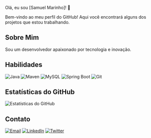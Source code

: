 Olá, eu sou [Samuel Marinho]! 👋

Bem-vindo ao meu perfil do GitHub! Aqui você encontrará alguns dos projetos que estou trabalhando.

## Sobre Mim

Sou um desenvolvedor apaixonado por tecnologia e inovação.


## Habilidades

![Java](https://img.shields.io/badge/Java-ED8B00?style=for-the-badge&logo=java&logoColor=white)
![Maven](https://img.shields.io/badge/Maven-C71A36?style=for-the-badge&logo=apache-maven&logoColor=white)
![MySQL](https://img.shields.io/badge/MySQL-4479A1?style=for-the-badge&logo=mysql&logoColor=white)
![Spring Boot](https://img.shields.io/badge/Spring_Boot-6DB33F?style=for-the-badge&logo=spring-boot&logoColor=white)
![Git](https://img.shields.io/badge/Git-F05032?style=for-the-badge&logo=git&logoColor=white)

## Estatísticas do GitHub

![Estatísticas do GitHub](https://github-readme-stats.vercel.app/api?username=seu-usuario&show_icons=true&theme=radical)

## Contato

[![Email](https://img.shields.io/badge/Email-D14836?style=for-the-badge&logo=gmail&logoColor=white)](samuelmarinho3221@gmail.com)
[![LinkedIn](https://img.shields.io/badge/LinkedIn-0077B5?style=for-the-badge&logo=linkedin&logoColor=white)](https://www.linkedin.com/in/samuel-marinho-b2167b317/)
[![Twitter](https://img.shields.io/badge/Twitter-1DA1F2?style=for-the-badge&logo=twitter&logoColor=white)](https://x.com/samuelm43745153)
